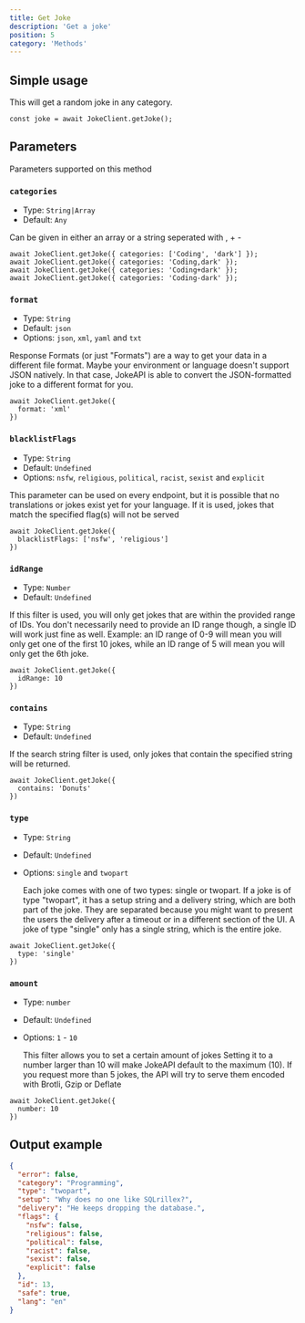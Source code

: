 ```yaml
---
title: Get Joke
description: 'Get a joke'
position: 5
category: 'Methods'
---
```


## Simple usage

This will get a random joke in any category.

```javascript[index.js]
const joke = await JokeClient.getJoke();
```

## Parameters

Parameters supported on this method

### `categories`

- Type: `String|Array`
- Default: `Any`

Can be given in either an array or a string seperated with , + -

```javascript[index.js]
await JokeClient.getJoke({ categories: ['Coding', 'dark'] });
await JokeClient.getJoke({ categories: 'Coding,dark' });
await JokeClient.getJoke({ categories: 'Coding+dark' });
await JokeClient.getJoke({ categories: 'Coding-dark' });
```

### `format`

- Type: `String`
- Default: `json`
- Options: `json`, `xml`, `yaml` and `txt`

Response Formats (or just "Formats") are a way to get your data in a different file format.
Maybe your environment or language doesn't support JSON natively. In that case, JokeAPI is able to convert the JSON-formatted joke to a different format for you.

```javascript[index.js]
await JokeClient.getJoke({
  format: 'xml'
})
```

### `blacklistFlags`

- Type: `String`
- Default: `Undefined`
- Options: `nsfw`, `religious`, `political`, `racist`, `sexist` and `explicit`

This parameter can be used on every endpoint, but it is possible that no translations or jokes exist yet for your language.
If it is used, jokes that match the specified flag(s) will not be served

```javascript[index.js]
await JokeClient.getJoke({
  blacklistFlags: ['nsfw', 'religious']
})
```

### `idRange`

- Type: `Number`
- Default: `Undefined`

If this filter is used, you will only get jokes that are within the provided range of IDs.
You don't necessarily need to provide an ID range though, a single ID will work just fine as well.
Example: an ID range of 0-9 will mean you will only get one of the first 10 jokes, while an ID range of 5 will mean you will only get the 6th joke.

```javascript[index.js]
await JokeClient.getJoke({
  idRange: 10
})
```

### `contains`

- Type: `String`
- Default: `Undefined`

If the search string filter is used, only jokes that contain the specified string will be returned.

```javascript[index.js]
await JokeClient.getJoke({
  contains: 'Donuts'
})
```

### `type`

- Type: `String`
- Default: `Undefined`
- Options: `single` and `twopart`

  Each joke comes with one of two types: single or twopart.
  If a joke is of type "twopart", it has a setup string and a delivery string, which are both part of the joke.
  They are separated because you might want to present the users the delivery after a timeout or in a different section of the UI.
  A joke of type "single" only has a single string, which is the entire joke.

```javascript[index.js]
await JokeClient.getJoke({
  type: 'single'
})
```

### `amount`

- Type: `number`
- Default: `Undefined`
- Options: `1` - `10`

  This filter allows you to set a certain amount of jokes
  Setting it to a number larger than 10 will make JokeAPI default to the maximum (10).
  If you request more than 5 jokes, the API will try to serve them encoded with Brotli, Gzip or Deflate

```javascript[index.js]
await JokeClient.getJoke({
  number: 10
})
```

## Output example

```json
{
  "error": false,
  "category": "Programming",
  "type": "twopart",
  "setup": "Why does no one like SQLrillex?",
  "delivery": "He keeps dropping the database.",
  "flags": {
    "nsfw": false,
    "religious": false,
    "political": false,
    "racist": false,
    "sexist": false,
    "explicit": false
  },
  "id": 13,
  "safe": true,
  "lang": "en"
}
```

